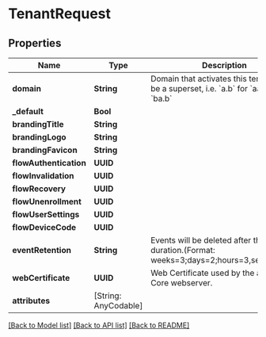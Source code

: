# TenantRequest

## Properties
Name | Type | Description | Notes
------------ | ------------- | ------------- | -------------
**domain** | **String** | Domain that activates this tenant. Can be a superset, i.e. &#x60;a.b&#x60; for &#x60;aa.b&#x60; and &#x60;ba.b&#x60; | 
**_default** | **Bool** |  | [optional] 
**brandingTitle** | **String** |  | [optional] 
**brandingLogo** | **String** |  | [optional] 
**brandingFavicon** | **String** |  | [optional] 
**flowAuthentication** | **UUID** |  | [optional] 
**flowInvalidation** | **UUID** |  | [optional] 
**flowRecovery** | **UUID** |  | [optional] 
**flowUnenrollment** | **UUID** |  | [optional] 
**flowUserSettings** | **UUID** |  | [optional] 
**flowDeviceCode** | **UUID** |  | [optional] 
**eventRetention** | **String** | Events will be deleted after this duration.(Format: weeks&#x3D;3;days&#x3D;2;hours&#x3D;3,seconds&#x3D;2). | [optional] 
**webCertificate** | **UUID** | Web Certificate used by the authentik Core webserver. | [optional] 
**attributes** | [String: AnyCodable] |  | [optional] 

[[Back to Model list]](../README.md#documentation-for-models) [[Back to API list]](../README.md#documentation-for-api-endpoints) [[Back to README]](../README.md)


